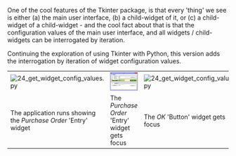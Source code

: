 One of the cool features of the Tkinter package, is that every 'thing' we
see is either (a) the main user interface, (b) a child-widget of it, or (c)
a child-widget of a child-widget - and the cool fact about that is that
the configuration values of the main user interface, and all widgets /
child-widgets can be interrogated by iteration.

Continuing the exploration of using Tkinter with Python, this version adds
the interrogation by iteration of widget configuration values.

||||
|-|-|-|
|![24_get_widget_config_values.py](illustrations/24_get_widget_config_values.png)|![24_get_widget_config_values.py](illustrations/ui_v1.24_get_widget_config_values_report_menu.png)|![24_get_widget_config_values.py](illustrations/ui_v1.24_get_widget_config_values_command_prompt)|
|The application runs showing the *Purchase Order* 'Entry' widget|The *Purchase Order* 'Entry' widget gets focus|The *OK* 'Button' widget gets focus|

```Python
